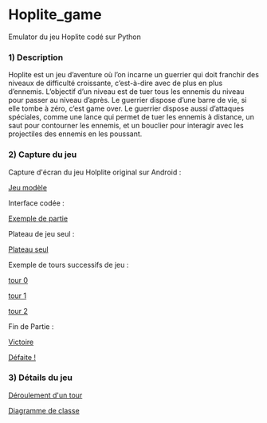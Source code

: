 # Hoplite_game
Emulator du jeu Hoplite codé sur Python

### 1) Description 
Hoplite est un jeu d’aventure où l’on incarne un guerrier qui doit franchir des niveaux de difficulté croissante, c’est-à-dire avec de plus en plus d’ennemis. L’objectif d’un niveau est de tuer tous les ennemis du niveau pour passer au niveau d’après. Le guerrier dispose d’une barre de vie, si elle tombe à zéro, c’est game over. Le guerrier dispose aussi d’attaques spéciales, comme une lance qui permet de tuer les ennemis à distance, un saut pour contourner les ennemis, et un bouclier pour interagir avec les projectiles des ennemis en les poussant. 

### 2) Capture du jeu 

Capture d'écran du jeu Holplite original sur Android :

[Jeu modèle](/exemples/plateau_et_ennemis.jpg?raw=true "Plateau et ennemis")


Interface codée :

[Exemple de partie](/exemples/scene_jeu.png?raw=true "Exemple de partie") 


Plateau de jeu seul :

[Plateau seul](/exemples/plateau.png?raw=true "Plateau seul")
 


Exemple de tours successifs de jeu :

[tour 0](/exemples/tour_0.PNG?raw=true "tour 0")

[tour 1](/exemples/tour_1.PNG?raw=true "tour 1")

[tour 2](/exemples/tour_2.PNG?raw=true "tour 2")


Fin de Partie :

[Victoire](/exemples/victoire.png?raw=true "Victoire")

[Défaite !](/exemples/Défaite.png?raw=true "Défaite")

### 3) Détails du jeu


[Déroulement d'un tour](/exemples/deroulement_tour.PNG?raw=true "Déroulement d'un tour")

[Diagramme de classe](/exemples/diagramme_classe.PNG?raw=true "Diagramme de classe")









